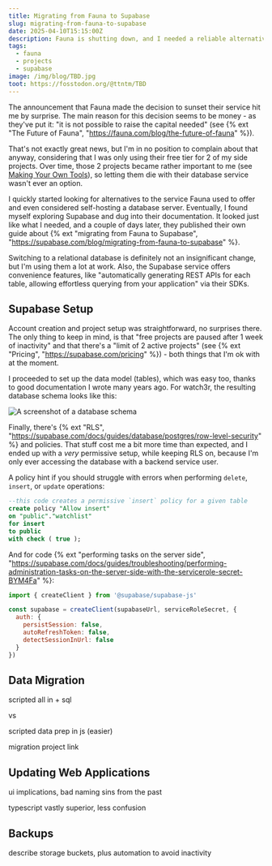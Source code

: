 ```yaml
---
title: Migrating from Fauna to Supabase
slug: migrating-from-fauna-to-supabase
date: 2025-04-10T15:15:00Z
description: Fauna is shutting down, and I needed a reliable alternative to keep 2 web applications alive.
tags:
  - fauna
  - projects
  - supabase
image: /img/blog/TBD.jpg
toot: https://fosstodon.org/@ttntm/TBD
---
```


The announcement that Fauna made the decision to sunset their service hit me by surprise. The main reason for this decision seems to be money - as they've put it: "it is not possible to raise the capital needed" (see {% ext "The Future of Fauna", "https://fauna.com/blog/the-future-of-fauna" %}).

That's not exactly great news, but I'm in no position to complain about that anyway, considering that I was only using their free tier for 2 of my side projects. Over time, those 2 projects became rather important to me (see [Making Your Own Tools](/blog/making-your-own-tools/)), so letting them die with their database service wasn't ever an option.

I quickly started looking for alternatives to the service Fauna used to offer and even considered self-hosting a database server. Eventually, I found myself exploring Supabase and dug into their documentation. It looked just like what I needed, and a couple of days later, they published their own guide about {% ext "migrating from Fauna to Supabase", "https://supabase.com/blog/migrating-from-fauna-to-supabase" %}.

Switching to a relational database is definitely not an insignificant change, but I'm using them a lot at work. Also, the Supabase service offers convenience features, like "automatically generating REST APIs for each table, allowing effortless querying from your application" via their SDKs.

## Supabase Setup

Account creation and project setup was straightforward, no surprises there. The only thing to keep in mind, is that "free projects are paused after 1 week of inactivity" and that there's a "limit of 2 active projects" (see {% ext "Pricing", "https://supabase.com/pricing" %}) - both things that I'm ok with at the moment.

I proceeded to set up the data model (tables), which was easy too, thanks to good documentation I wrote many years ago. For watch3r, the resulting database schema looks like this:

<img src="/static/img/blog/db_schema_watch3r.jpg" class="img-fluid img-center auto-invert" alt="A screenshot of a database schema">

Finally, there's {% ext "RLS", "https://supabase.com/docs/guides/database/postgres/row-level-security" %} and policies. That stuff cost me a bit more time than expected, and I ended up with a _very_ permissive setup, while keeping RLS on, because I'm only ever accessing the database with a backend service user.

A policy hint if you should struggle with errors when performing `delete`, `insert`, or `update` operations:

```sql
--this code creates a permissive `insert` policy for a given table
create policy "Allow insert"
on "public"."watchlist"
for insert
to public
with check ( true );
```

And for code {% ext "performing tasks on the server side", "https://supabase.com/docs/guides/troubleshooting/performing-administration-tasks-on-the-server-side-with-the-servicerole-secret-BYM4Fa" %}:

```js
import { createClient } from '@supabase/supabase-js'

const supabase = createClient(supabaseUrl, serviceRoleSecret, {
  auth: {
    persistSession: false,
    autoRefreshToken: false,
    detectSessionInUrl: false
  }
})
```

## Data Migration

scripted all in + sql

vs

scripted data prep in js (easier)

migration project link

## Updating Web Applications

ui implications, bad naming sins from the past

typescript vastly superior, less confusion

## Backups

describe storage buckets, plus automation to avoid inactivity
